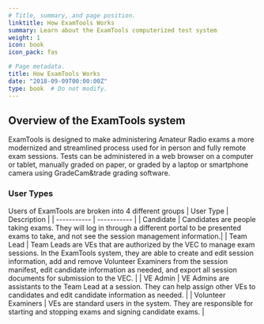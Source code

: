 ```yaml
---
# Title, summary, and page position.
linktitle: How ExamTools Works
summary: Learn about the ExamTools computerized test system
weight: 1
icon: book
icon_pack: fas

# Page metadata.
title: How ExamTools Works
date: "2018-09-09T00:00:00Z"
type: book  # Do not modify.
---
```


## Overview of the ExamTools system

ExamTools is designed to make administering Amateur Radio exams a more modernized and streamlined process used for in person and fully remote exam sessions.  Tests can be administered in a web browser on a computer or tablet, manually graded on paper, or graded by a laptop or smartphone camera using GradeCam&trade  grading software.

### User Types
Users of ExamTools are broken into 4 different groups
| User Type | Description |
| ----------- | ----------- |
| Candidate | Candidates are people taking exams. They will log in through a different portal to be presented exams to take, and not see the session management information.|
| Team Lead | Team Leads are VEs that are authorized by the VEC to manage exam sessions.  In the ExamTools system, they are able to create and edit session information, add and remove Volunteer Examiners from the session manifest, edit candidate information as needed, and export all session documents for submission to the VEC. |
| VE Admin | VE Admins are assistants to the Team Lead at a session.  They can help assign other VEs to candidates and edit candidate information as needed. |
| Volunteer Examiners | VEs are standard users in the system.  They are responsible for starting and stopping exams and signing candidate exams. |
